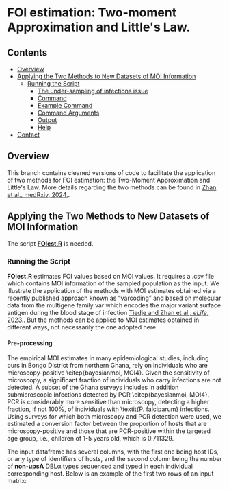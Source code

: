 # FOI estimation: Two-moment Approximation and Little's Law.

## Contents
- [Overview](#Overview)
- [Applying the Two Methods to New Datasets of MOI Information](#Applying-the-Bayesian-Formulation-of-MOI-Estimation-to-New-Datasets)
  - [Running the Script](#Running-the-Script)
    - [The under-sampling of infections issue](#The-under-sampling-of-infections-issue)
    - [Command](#Command)
    - [Example Command](#Example-Command)
    - [Command Arguments](#Command-Arguments)
    - [Output](#Output)
    - [Help](#Help)
- [Contact](#Contact)

## Overview
This branch contains cleaned versions of code to facilitate the application of two methods for FOI estimation: the Two-Moment Approximation and Little's Law. More details regarding the two methods can be found in [Zhan et al., medRxiv, 2024.](https://doi.org/10.1101/2024.02.12.24302148). 

## Applying the Two Methods to New Datasets of MOI Information
The script **[FOIest.R](https://github.com/qzhan321/FOI/blob/FOIEst/FOIest.R)** is needed. 

### Running the Script
**FOIest.R** estimates FOI values based on MOI values. It requires a .csv file which contains MOI information of the sampled population as the input. We illustrate the application of the methods with MOI estimates obtained via a recently published approach known as “varcoding” and based on molecular data from the multigene family var which encodes the major variant surface antigen during the blood stage of infection [Tiedje and Zhan et al., *eLife*, 2023.](https://doi.org/10.7554/eLife.91411.1). But the methods can be applied to MOI estimates obtained in different ways, not necessarily the one adopted here.

#### Pre-processing
The empirical MOI estimates in many epidemiological studies, including ours in Bongo District from northern Ghana, rely on individuals who are microscopy-positive \citep{bayesianmoi, MOI4}. Given the sensitivity of microscopy, a significant fraction of individuals who carry infections are not detected. A subset of the Ghana surveys includes in addition submicroscopic infections detected by PCR \citep{bayesianmoi, MOI4}. PCR is considerably more sensitive than microscopy, detecting a higher fraction, if not 100\%, of individuals with \textit{P. falciparum} infections. Using surveys for which both microscopy and PCR detection were used, we estimated a conversion factor between the proportion of hosts that are microscopy-positive and those that are PCR-positive within the targeted age group, i.e., children of 1-5 years old, which is 0.711329.

The input dataframe has several columns, with the first one being host IDs, or any type of identifiers of hosts, and the second column being the number of **non-upsA** DBLα types sequenced and typed in each individual corresponding host. Below is an example of the first two rows of an input matrix:



